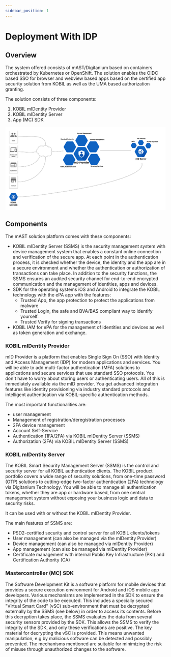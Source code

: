 ```yaml
---
sidebar_position: 1
---
```

# Deployment With IDP
## Overview
The system offered consists of mAST/Digitanium based on containers orchestrated by Kubernetes or OpenShift. The solution enables the OIDC based SSO for browser and webview based apps based on the certified app security solution from KOBIL as well as the UMA based authorization granting.

The solution consists of three components:

   1. KOBIL mIDentity Provider
   1. KOBIL mIDentity Server
   1. App (MC) SDK

![IAM-SSMS-SDK](DiagramArchitectureBusiness.png)  

## Components
The mAST solution platform comes with these components:

  * KOBIL mIDentity Server (SSMS) is the security management system with device management system that enables a constant online connection and verification of the secure app. At each point in the authentication process, it is checked whether the device, the identity and the app are in a secure environment and whether the authentication or authorization of transactions can take place. In addition to the security functions, the SSMS ensures an audited security channel for end-to-end encrypted communication and the management of identities, apps and devices.
  * SDK for the operating systems iOS and Android to integrate the KOBIL technology with the ePA app with the features:
      * Trusted App, the app protection to protect the applications from malware
      * Trusted Login, the safe and BVA/BAS compliant way to identify yourself.
      * Trusted Verify for signing transactions
  * KOBIL IAM for ePA for the management of identities and devices as well as token generation and exchange.

###  KOBIL mIDentity Provider
mID Provider is a platform that enables Single Sign On (SSO) with Identity and Access Management (IDP) for modern applications and services. You will be able to add multi-factor authentication (MFA) solutions to applications and secure services that use standard SSO protocols. You don't have to worry about storing users or authenticating users. All of this is immediately available via the mID provider. You get advanced integration features like identity provisioning via industry standard protocols and intelligent authentication via KOBIL-specific authentication methods.

The most important functionalities are:

* user management
* Management of registration/deregistration processes
* 2FA device management
* Account Self-Service
* Authentication (1FA/2FA) via KOBIL mIDentity Server (SSMS)
* Authorization (2FA) via KOBIL mIDentity Server (SSMS)

### KOBIL mIDentity Server
The KOBIL Smart Security Management Server (SSMS) is the control and security server for all KOBIL authentication clients. The KOBIL product portfolio covers a wide range of security solutions, from one-time password (OTP) solutions to cutting-edge two-factor authentication (2FA) technology via Digitanium Technology. You will be able to manage all authentication tokens, whether they are app or hardware based, from one central management system without exposing your business logic and data to security risks.

It can be used with or without the KOBIL mIDentity Provider.

The main features of SSMS are:

* PSD2-certified security and control server for all KOBIL clients/tokens
* User management (can also be managed via the mIDentity Provider)
* Device management (can also be managed via mIDentity Provider)
* App management (can also be managed via mIDentity Provider)
* Certificate management with internal Public Key Infrastructure (PKI) and Certification Authority (CA)

### Mastercontroller (MC) SDK
The Software Development Kit is a software platform for mobile devices that provides a secure execution environment for Android and iOS mobile app developers. Various mechanisms are implemented in the SDK to ensure the integrity of the code to be executed. This includes a specially secured "Virtual Smart Card" (vSC) sub-environment that must be decrypted externally by the SSMS (see below) in order to access its contents. Before this decryption takes place, the SSMS evaluates the data from several security sensors provided by the SDK. This allows the SSMS to verify the integrity of the SDK, and only these verifications are positive. The key material for decrypting the vSC is provided. This means unwanted manipulation, e.g by malicious software can be detected and possibly prevented. The mechanisms mentioned are suitable for minimizing the risk of misuse through unauthorized changes to the software.
